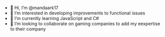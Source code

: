 - 👋 Hi, I’m @mandaark17
- 👀 I’m interested in developing improvements to functional issues
- 🌱 I’m currently learning JavaScript and C#
- 💞️ I’m looking to collaborate on gaming companies to add my eexpertise to their company

<!---
mandaark17/mandaark17 is a ✨ special ✨ repository because its `README.md` (this file) appears on your GitHub profile.
You can click the Preview link to take a look at your changes.
--->
